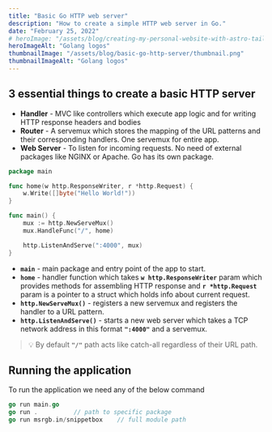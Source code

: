 ```yaml
---
title: "Basic Go HTTP web server"
description: "How to create a simple HTTP web server in Go."
date: "February 25, 2022"
# heroImage: "/assets/blog/creating-my-personal-website-with-astro-tailwindcss-and-nx/hero.png"
heroImageAlt: "Golang logos"
thumbnailImage: "/assets/blog/basic-go-http-server/thumbnail.png"
thumbnailImageAlt: "Golang logos"
---
```


## 3 essential things to create a basic HTTP server

- **Handler** - MVC like controllers which execute app logic and for writing HTTP response headers and bodies
- **Router** - A servemux which stores the mapping of the URL patterns and their corresponding handlers. One servemux for entire app.
- **Web Server** - To listen for incoming requests. No need of external packages like NGINX or Apache. Go has its own package.

```go:main.go
package main

func home(w http.ResponseWriter, r *http.Request) {
	w.Write([]byte("Hello World!"))
}

func main() {
	mux := http.NewServeMux()
	mux.HandleFunc("/", home)

	http.ListenAndServe(":4000", mux)
}
```

- **`main`** - main package and entry point of the app to start.
- **`home`** - handler function which takes **`w http.ResponseWriter`** param which provides methods for assembling HTTP response and **`r *http.Request`** param is a pointer to a struct which holds info about current request.
- **`http.NewServeMux()`** - registers a new servemux and registers the handler to a URL pattern.
- **`http.ListenAndServe()`** - starts a new web server which takes a TCP network address in this format **`":4000"`** and a servemux.

> 💡 By default **`"/"`** path acts like catch-all regardless of their URL path.

## Running the application

To run the application we need any of the below command

```go
go run main.go
go run .          // path to specific package
go run msrgb.in/snippetbox    // full module path
```
